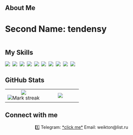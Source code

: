 ## About Me
# Second Name: tendensy

<img src="https://avatars.mds.yandex.net/i?id=cd68cbb018364a254fa9d441704b2996_l-8497136-images-thumbs&n=33&w=960&h=540" alt="">

## My Skills

<img src="https://img.shields.io/badge/C++-%2300599C.svg?logo=c%2B%2B&logoColor=white"> 
<img src="https://img.shields.io/badge/HTML-%23E34F26.svg?logo=html5&logoColor=white"> 
<img src="https://img.shields.io/badge/JSON-000?logo=json&logoColor=fff"> 
<img src="https://img.shields.io/badge/JavaScript-F7DF1E?logo=javascript&logoColor=000"> 
<img src="https://img.shields.io/badge/Lua-%232C2D72.svg?logo=lua&logoColor=white"> 
<img src="https://img.shields.io/badge/Kotlin-%237F52FF.svg?logo=kotlin&logoColor=white"> 
<img src="https://img.shields.io/badge/Java-%23ED8B00.svg?logo=openjdk&logoColor=white"> 
<img src="https://img.shields.io/badge/XML-767C52?logo=xml&logoColor=fff"> 
<img src="https://img.shields.io/badge/Google%20Gemini-886FBF?logo=googlegemini&logoColor=fff"> 
<img src="https://img.shields.io/badge/Google%20Assistant-4285F4?logo=googleassistant&logoColor=fff"> 

## GitHub Stats

<table><tbody><tr border="none"><td width="50%" align="center">
<img align="center" src="https://readme-stats-fork-mauve.vercel.app/api/?username=isweikton&theme=dark&show_icons=true&count_private=true"><br>
<img alt="Mark streak" src="https://github-readme-streak-stats-five-roan.vercel.app?user=isweikton&theme=dark"></td><td width="50%" align="center">
<img align="center" src="https://readme-stats-fork-mauve.vercel.app/api/top-langs/?username=isweikton&theme=dark&hide_border=false&no-bg=true&no-frame=true&langs_count=6"></td></tr></tbody></table>

## Connect with me

<p align="center">1️⃣ Telegram: <a href="https://t.me/weikton_official" target="_blank">*click me*</a> Email: weikton@list.ru</p>
